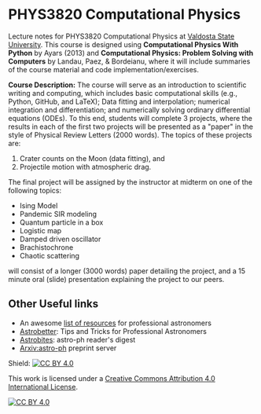 # PHYS3820 Computational Physics

Lecture notes for PHYS3820 Computational Physics at [Valdosta State University](https://www.valdosta.edu/phy/).  This course is designed using **Computational Physics
With Python** by Ayars (2013) and **Computational Physics: Problem Solving with Computers** by Landau, Paez, & Bordeianu, where it will include summaries of the course material and code implementation/exercises.

**Course Description:** The course will serve as an introduction to scientific writing and computing, which includes basic computational skills (e.g., Python, GitHub, and LaTeX); Data fitting and interpolation; numerical integration and differentiation; and numerically solving ordinary differential equations (ODEs).  To this end, students will complete 3 projects, where the results in each of the first two projects will be presented as a "paper" in the style of Physical Review Letters (2000 words).  The topics of these projects are:

1. Crater counts on the Moon (data fitting), and
2. Projectile motion with atmospheric drag.

The final project will be assigned by the instructor at midterm on one of the following topics:

- Ising Model
- Pandemic SIR modeling
- Quantum particle in a box
- Logistic map
- Damped driven oscillator
- Brachistochrone
- Chaotic scattering

will consist of a longer (3000 words) paper detailing the project, and a 15 minute oral (slide) presentation explaining the project to our peers.

## Other Useful links
- An awesome [list of resources](https://github.com/jonathansick/awesome-astronomy) for professional astronomers 
- [Astrobetter](https://www.astrobetter.com/): Tips and Tricks for Professional Astronomers 
- [Astrobites](https://astrobites.org/): astro-ph reader's digest 
- [Arxiv:astro-ph](https://arxiv.org/archive/astro-ph) preprint server 

Shield: [![CC BY 4.0][cc-by-shield]][cc-by]

This work is licensed under a
[Creative Commons Attribution 4.0 International License][cc-by].

[![CC BY 4.0][cc-by-image]][cc-by]

[cc-by]: http://creativecommons.org/licenses/by/4.0/
[cc-by-image]: https://i.creativecommons.org/l/by/4.0/88x31.png
[cc-by-shield]: https://img.shields.io/badge/License-CC%20BY%204.0-lightgrey.svg